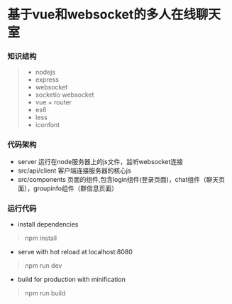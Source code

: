# 基于vue和websocket的多人在线聊天室

### 知识结构
> * nodejs
> * express 
> * websocket 
> * socketio websocket
> * vue + router 
> * es6
> * less
> * iconfont

### 代码架构
* server 运行在node服务器上的js文件，监听websocket连接
* src/api/client 客户端连接服务器的核心js
* src/components 页面的组件,包含login组件(登录页面)，chat组件（聊天页面），groupinfo组件（群信息页面）

### 运行代码
* install dependencies
> npm install

* serve with hot reload at localhost:8080
> npm run dev

* build for production with minification
> npm run build
